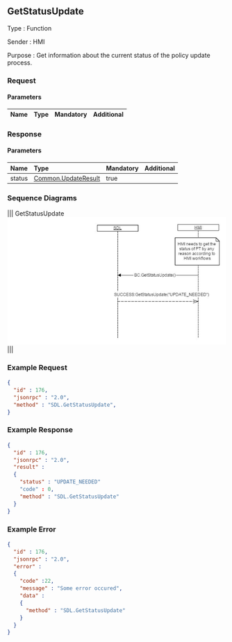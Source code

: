 ## GetStatusUpdate

Type
: Function

Sender
: HMI

Purpose
: Get information about the current status of the policy update process.

### Request

#### Parameters

|Name|Type|Mandatory|Additional|
|:---|:---|:--------|:---------|

### Response

#### Parameters

|Name|Type|Mandatory|Additional|
|:---|:---|:--------|:---------|
|status|[Common.UpdateResult](../../common/enums/#updateresult)|true||

### Sequence Diagrams
|||
GetStatusUpdate
![GetStatusUpdate](./assets/GetStatusUpdate.jpg)
|||

### Example Request

```json
{
  "id" : 176,
  "jsonrpc" : "2.0",
  "method" : "SDL.GetStatusUpdate",
}
```
### Example Response

```json
{
  "id" : 176,
  "jsonrpc" : "2.0",
  "result" :
  {
    "status" : "UPDATE_NEEDED"
    "code" : 0,
    "method" : "SDL.GetStatusUpdate"
  }
}
```

### Example Error

```json
{
  "id" : 176,
  "jsonrpc" : "2.0",
  "error" :
  {
    "code" :22,
    "message" : "Some error occured",
    "data" :
    {
      "method" : "SDL.GetStatusUpdate"
    }
  }
}
```
